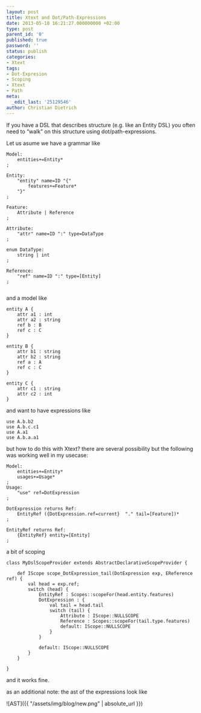 ```yaml
---
layout: post
title: Xtext and Dot/Path-Expressions
date: 2013-05-18 16:21:27.000000000 +02:00
type: post
parent_id: '0'
published: true
password: ''
status: publish
categories:
- Xtext
tags:
- Dot-Expresion
- Scoping
- Xtext
- Path
meta:
  _edit_last: '25129546'
author: Christian Dietrich
---
```


If you have a DSL that describes structure (e.g. like an Entity DSL) you often need to “walk” on this structure using dot/path-expressions.

Let us asume we have a grammar like

```
Model:
    entities+=Entity*
;
 
Entity:
    "entity" name=ID "{"
        features+=Feature*
    "}"
;
 
Feature:
    Attribute | Reference
;
 
Attribute:
    "attr" name=ID ":" type=DataType
;
 
enum DataType:
    string | int
;
 
Reference:
    "ref" name=ID ":" type=[Entity]
;


```
and a model like
```
entity A {
    attr a1 : int
    attr a2 : string
    ref b : B
    ref c : C
}
 
entity B {
    attr b1 : string
    attr b2 : string
    ref a : A
    ref c : C
}
 
entity C {
    attr c1 : string
    attr c2 : int
}
```
and want to have expressions like
```
use A.b.b2
use A.b.c.c1
use A.a1
use A.b.a.a1
```
but how to do this with Xtext?
there are several possibility but the following was working well in my usecase:
```
Model:
    entities+=Entity*
    usages+=Usage*
;
Usage:
    "use" ref=DotExpression
;
 
DotExpression returns Ref:
    EntityRef ({DotExpression.ref=current}  "." tail=[Feature])*
;
 
EntityRef returns Ref:
    {EntityRef} entity=[Entity]
; 
```
a bit of scoping
```
class MyDslScopeProvider extends AbstractDeclarativeScopeProvider {
 
    def IScope scope_DotExpression_tail(DotExpression exp, EReference ref) {
        val head = exp.ref;
        switch (head) {
            EntityRef : Scopes::scopeFor(head.entity.features)
            DotExpression : {
                val tail = head.tail
                switch (tail) {
                    Attribute : IScope::NULLSCOPE
                    Reference : Scopes::scopeFor(tail.type.features)
                    default: IScope::NULLSCOPE
                }
            }
             
            default: IScope::NULLSCOPE
        }
    }
 
}
```
and it works fine.

as an additional note: the ast of the expressions look like

![AST]({{ "/assets/img/blog/new.png" | absolute_url }})
